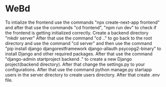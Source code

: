 # WeBd
To intialize the frontend use the commands "npx create-next-app frontend" and after that use the commands "cd frontend", "npm run dev" to check if the frontend is getting initialized correctly.
Create a backend directory "mkdir server"
After that use the command "cd .." to go back to the root directory and use the command "cd server" and then use the command "pip install django djangorestframework django-allauth psycopg2-binary" to install Django and other required packages.
After that use the command "django-admin startproject backend ." to create a new Django project(backend directory).
After that change the settings.py to your configurations.
After that use the command python manage.py startapp users in the server directory to create users directory.
After that create .env file.